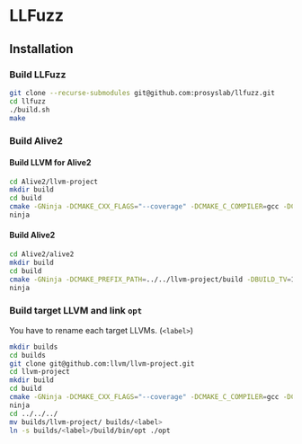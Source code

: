 # LLFuzz

## Installation
### Build LLFuzz
```sh
git clone --recurse-submodules git@github.com:prosyslab/llfuzz.git
cd llfuzz
./build.sh
make
```
### Build Alive2
#### Build LLVM for Alive2
```sh
cd Alive2/llvm-project
mkdir build
cd build
cmake -GNinja -DCMAKE_CXX_FLAGS="--coverage" -DCMAKE_C_COMPILER=gcc -DCMAKE_CXX_COMPILER=g++ -DLLVM_ENABLE_RTTI=ON -DLLVM_ENABLE_EH=ON -DBUILD_SHARED_LIBS=ON -DCMAKE_BUILD_TYPE=Release -DLLVM_TARGETS_TO_BUILD=X86 -DLLVM_ENABLE_ASSERTIONS=ON -DLLVM_ENABLE_PROJECTS="llvm;clang" ../llvm
ninja
```
#### Build Alive2
```sh
cd Alive2/alive2
mkdir build
cd build
cmake -GNinja -DCMAKE_PREFIX_PATH=../../llvm-project/build -DBUILD_TV=1 -DCMAKE_BUILD_TYPE=Release ..
ninja
```
### Build target LLVM and link `opt`
You have to rename each target LLVMs. (`<label>`)
```sh
mkdir builds
cd builds
git clone git@github.com:llvm/llvm-project.git
cd llvm-project
mkdir build
cd build
cmake -GNinja -DCMAKE_CXX_FLAGS="--coverage" -DCMAKE_C_COMPILER=gcc -DCMAKE_CXX_COMPILER=g++ -DLLVM_ENABLE_RTTI=ON -DLLVM_ENABLE_EH=ON -DBUILD_SHARED_LIBS=ON -DCMAKE_BUILD_TYPE=Release -DLLVM_TARGETS_TO_BUILD=X86 -DLLVM_ENABLE_ASSERTIONS=ON -DLLVM_ENABLE_PROJECTS="llvm;clang" ../llvm
ninja
cd ../../../
mv builds/llvm-project/ builds/<label>
ln -s builds/<label>/build/bin/opt ./opt
```
